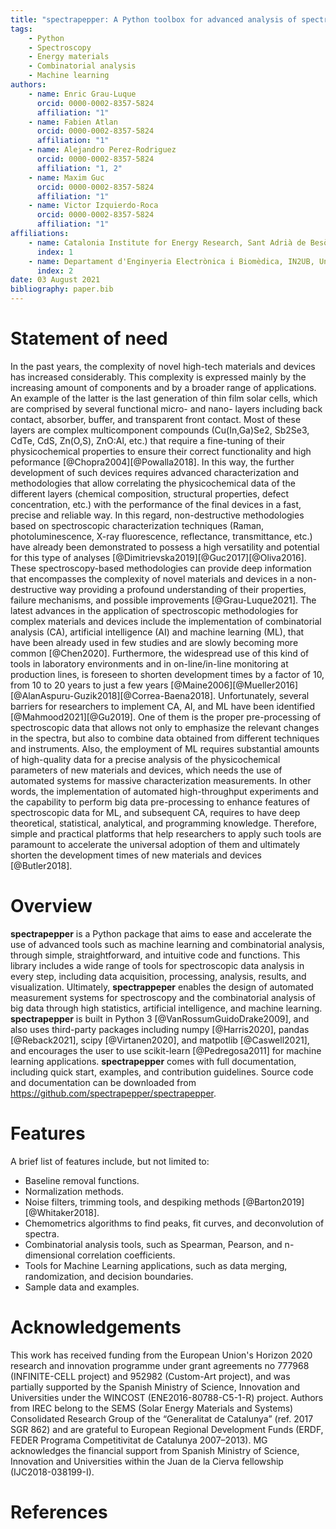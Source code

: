 ```yaml
---
title: "spectrapepper: A Python toolbox for advanced analysis of spectroscopic data for materials and devices."
tags:
    - Python
    - Spectroscopy
    - Energy materials
    - Combinatorial analysis
    - Machine learning
authors:
    - name: Enric Grau-Luque
      orcid: 0000-0002-8357-5824
      affiliation: "1"
    - name: Fabien Atlan
      orcid: 0000-0002-8357-5824
      affiliation: "1"
    - name: Alejandro Perez-Rodriguez
      orcid: 0000-0002-8357-5824
      affiliation: "1, 2"
    - name: Maxim Guc
      orcid: 0000-0002-8357-5824
      affiliation: "1"
    - name: Victor Izquierdo-Roca
      orcid: 0000-0002-8357-5824
      affiliation: "1"
affiliations:
    - name: Catalonia Institute for Energy Research, Sant Adrià de Besòs, Barcelona, Spain
      index: 1
    - name: Departament d'Enginyeria Electrònica i Biomèdica, IN2UB, Universitat de Barcelona, C/ Martí i Franqués 1, 08028 Barcelona, Spain
      index: 2
date: 03 August 2021
bibliography: paper.bib
---
```


# Statement of need

In the past years, the complexity of novel high-tech materials and devices has increased considerably. This complexity
is expressed mainly by the increasing amount of components and by a broader range of applications. An example of the
latter is the last generation of thin film solar cells, which are comprised by several functional micro- and nano-
layers including back contact, absorber, buffer, and transparent front contact. Most of these layers are complex
multicomponent compounds (Cu(In,Ga)Se2, Sb2Se3, CdTe, CdS, Zn(O,S), ZnO:Al, etc.) that require a fine-tuning of their
physicochemical properties to ensure their correct functionality and high peformance [@Chopra2004][@Powalla2018]. In
this way, the further development of such devices requires advanced characterization and methodologies that allow
correlating the physicochemical data of the different layers (chemical composition, structural properties, defect
concentration, etc.) with the performance of the final devices in a fast, precise and reliable way. In this regard,
non-destructive methodologies based on spectroscopic characterization techniques (Raman, photoluminescence, X-ray
fluorescence, reflectance, transmittance, etc.) have already been demonstrated to possess a high versatility and
potential for this type of analyses [@Dimitrievska2019][@Guc2017][@Oliva2016]. These spectroscopy-based methodologies
can provide deep information that encompasses the complexity of novel materials and devices in a non-destructive way
providing a profound understanding of their properties, failure mechanisms, and possible improvements [@Grau-Luque2021].
The latest advances in the application of spectroscopic methodologies for complex materials and devices include the
implementation of combinatorial analysis (CA), artificial intelligence (AI) and machine learning (ML), that have been
already used in few studies and are slowly becoming more common [@Chen2020]. Furthermore, the widespread use of this
kind of tools in laboratory environments and in on-line/in-line monitoring at production lines, is foreseen to shorten
development times by a factor of 10, from 10 to 20 years to just a few
years [@Maine2006][@Mueller2016][@AlanAspuru-Guzik2018][@Correa-Baena2018]. Unfortunately, several barriers for
researchers to implement CA, AI, and ML have been identified [@Mahmood2021][@Gu2019]. One of them is the proper
pre-processing of spectroscopic data that allows not only to emphasize the relevant changes in the spectra, but also to
combine data obtained from different techniques and instruments. Also, the employment of ML requires substantial amounts
of high-quality data for a precise analysis of the physicochemical parameters of new materials and devices, which needs
the use of automated systems for massive characterization measurements. In other words, the implementation of automated
high-throughput experiments and the capability to perform big data pre-processing to enhance features of spectroscopic
data for ML, and subsequent CA, requires to have deep theoretical, statistical, analytical, and programming knowledge.
Therefore, simple and practical platforms that help researchers to apply such tools are paramount to accelerate the
universal adoption of them and ultimately shorten the development times of new materials and devices [@Butler2018].


# Overview

**spectrapepper** is a Python package that aims to ease and accelerate the use of advanced tools such as machine learning
and combinatorial analysis, through simple, straightforward, and intuitive code and functions. This library includes a
wide range of tools for spectroscopic data analysis in every step, including data acquisition, processing, analysis,
results, and visualization. Ultimately, **spectrappeper** enables the design of automated measurement systems for
spectroscopy and the combinatorial analysis of big data through high statistics, artificial intelligence, and machine
learning. **spectrapepper** is built in Python 3 [@VanRossumGuidoDrake2009], and also uses third-party packages
including numpy [@Harris2020], pandas [@Reback2021], scipy [@Virtanen2020], and matpotlib [@Caswell2021], and encourages
the user to use scikit-learn [@Pedregosa2011] for machine learning applications. **spectrapepper** comes with full
documentation, including quick start, examples, and contribution guidelines. Source code and documentation can  be
downloaded from https://github.com/spectrapepper/spectrapepper.


# Features

A brief list of features include, but not limited to:

- Baseline removal functions.
- Normalization methods.
- Noise filters, trimming tools, and despiking methods [@Barton2019][@Whitaker2018].
- Chemometrics algorithms to find peaks, fit curves, and deconvolution of spectra. 
- Combinatorial analysis tools, such as Spearman, Pearson, and n-dimensional correlation coefficients.
- Tools for Machine Learning applications, such as data merging, randomization, and decision boundaries.
- Sample data and examples.


# Acknowledgements

This work has received funding from the European Union's Horizon 2020 research and innovation programme under grant
agreements no 777968 (INFINITE-CELL project) and 952982 (Custom-Art project), and was partially supported by the Spanish
Ministry of Science, Innovation and Universities under the WINCOST (ENE2016-80788-C5-1-R) project. Authors from IREC
belong to the SEMS (Solar Energy Materials and Systems) Consolidated Research Group of the “Generalitat de Catalunya”
(ref. 2017 SGR 862) and are grateful to European Regional Development Funds (ERDF, FEDER Programa Competitivitat de
Catalunya 2007–2013). MG acknowledges the financial support from Spanish Ministry of Science, Innovation and Universities
within the Juan de la Cierva fellowship (IJC2018-038199-I).

# References
